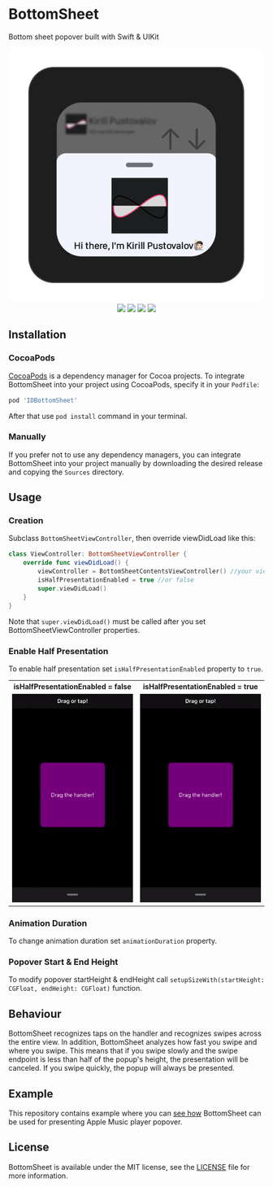 # BottomSheet
Bottom sheet popover built with Swift & UIKit

<p align="center">  
    <img src = "Assets/Logo.png" /> <br>
    <img src = "https://img.shields.io/badge/platform-iOS%2011.0%2B-lightgrey" />
    <img src = "https://img.shields.io/badge/swift-5.0-orange.svg" />
    <img src = "https://img.shields.io/badge/cocoapods-✔-green.svg" />
    <img src = "https://img.shields.io/badge/license-MIT-blue.svg" />
</p>

## Installation

### CocoaPods
[CocoaPods](https://cocoapods.org) is a dependency manager for Cocoa projects. To integrate BottomSheet into your project using CocoaPods, specify it in your `Podfile`:

```ruby
pod 'IDBottomSheet'
```
After that use `pod install` command in your terminal.

### Manually
If you prefer not to use any dependency managers, you can integrate BottomSheet into your project manually by downloading the desired release and copying the `Sources` directory.

## Usage

### Creation
Subclass `BottomSheetViewController`, then override viewDidLoad like this:
```swift
class ViewController: BottomSheetViewController {
    override func viewDidLoad() {
        viewController = BottomSheetContentsViewController() //your view controller
        isHalfPresentationEnabled = true //or false
        super.viewDidLoad()
    }
}
```
Note that `super.viewDidLoad()` must be called after you set BottomSheetViewController properties.

### Enable Half Presentation
To enable half presentation set `isHalfPresentationEnabled` property to `true`.
<table  align="center">
	<tr>
		<th>isHalfPresentationEnabled = false</th>
		<th>isHalfPresentationEnabled = true</th>
 	</tr>
 	<tr>
  		<td><img src = "Assets/Demo.gif" /></td>
   		<td><img src = "Assets/isHalfPresentationEnabledDemo.gif" /></td>
 	</tr>
</table>

### Animation Duration
To change animation duration set `animationDuration` property.

### Popover Start & End Height
To modify popover startHeight & endHeight call `setupSizeWith(startHeight: CGFloat, endHeight: CGFloat)` function.

## Behaviour
BottomSheet recognizes taps on the handler and recognizes swipes across the entire view.
In addition, BottomSheet analyzes how fast you swipe and where you swipe. This means that if you swipe slowly and the swipe endpoint is less than half of the popup's height, the presentation will be canceled. If you swipe quickly, the popup will always be presented.

## Example
This repository contains example where you can [see how](Example/ViewController.swift) BottomSheet can be used for presenting Apple Music player popover.

## License
BottomSheet is available under the MIT license, see the [LICENSE](LICENSE) file for more information.
